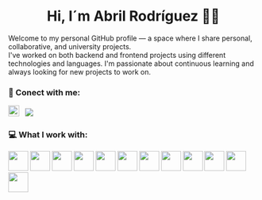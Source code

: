 <h1 align="center"> Hi, I´m Abril Rodríguez 👋🏼 </h1>

Welcome to my personal GitHub profile — a space where I share personal, collaborative, and university projects. <br/>
I've worked on both backend and frontend projects using different technologies and languages. I'm passionate about continuous learning and always looking for new projects to work on.

<h3>💌 Conect with me:</h3>
<a href="https://www.linkedin.com/in/rodriguezfontana" target="_blank" rel="noreferrer"><img src="https://raw.githubusercontent.com/danielcranney/readme-generator/main/public/icons/socials/linkedin.svg" width="22" height="22" /></a> 
&nbsp;
<a href="mailto:arodriguezfontana@gmail.com"><img src="https://img.shields.io/badge/-arodriguezfontana@gmail.com-D14836?style=flat&logo=Gmail&logoColor=white"/></a>

<h3>💻 What I work with:</h3>
<p>
  <img src="https://cdn.jsdelivr.net/gh/devicons/devicon/icons/java/java-original.svg" width="40" height="40"/>
  <img src="https://cdn.jsdelivr.net/gh/devicons/devicon/icons/javascript/javascript-original.svg" width="40" height="40"/>
  <img src="https://cdn.jsdelivr.net/gh/devicons/devicon/icons/typescript/typescript-original.svg" width="40" height="40"/>
  <img src="https://cdn.jsdelivr.net/gh/devicons/devicon/icons/python/python-original.svg" width="40" height="40"/>
  <img src="https://cdn.jsdelivr.net/gh/devicons/devicon/icons/html5/html5-original.svg" width="40" height="40"/>
  <img src="https://cdn.jsdelivr.net/gh/devicons/devicon/icons/css3/css3-original.svg" width="40" height="40"/>
  <img src="https://cdn.jsdelivr.net/gh/devicons/devicon/icons/spring/spring-original.svg" width="40" height="40"/>
  <img src="https://cdn.jsdelivr.net/gh/devicons/devicon/icons/react/react-original.svg" width="40" height="40"/>
  <img src="https://cdn.jsdelivr.net/gh/devicons/devicon/icons/postgresql/postgresql-original.svg" width="40" height="40"/>
  <img src="https://cdn.jsdelivr.net/gh/devicons/devicon/icons/mongodb/mongodb-original.svg" width="40" height="40"/>
  <img src="https://cdn.jsdelivr.net/gh/devicons/devicon/icons/neo4j/neo4j-original.svg" width="40" height="40"/>
  <img src="https://www.vectorlogo.zone/logos/elastic/elastic-icon.svg" width="40" height="40"/>
</p>
